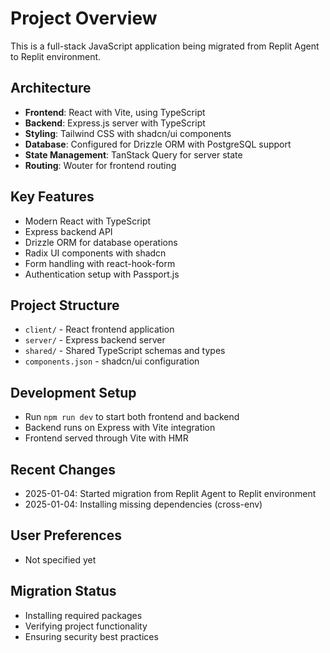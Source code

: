 # Project Overview

This is a full-stack JavaScript application being migrated from Replit Agent to Replit environment.

## Architecture
- **Frontend**: React with Vite, using TypeScript
- **Backend**: Express.js server with TypeScript
- **Styling**: Tailwind CSS with shadcn/ui components
- **Database**: Configured for Drizzle ORM with PostgreSQL support
- **State Management**: TanStack Query for server state
- **Routing**: Wouter for frontend routing

## Key Features
- Modern React with TypeScript
- Express backend API
- Drizzle ORM for database operations
- Radix UI components with shadcn
- Form handling with react-hook-form
- Authentication setup with Passport.js

## Project Structure
- `client/` - React frontend application
- `server/` - Express backend server
- `shared/` - Shared TypeScript schemas and types
- `components.json` - shadcn/ui configuration

## Development Setup
- Run `npm run dev` to start both frontend and backend
- Backend runs on Express with Vite integration
- Frontend served through Vite with HMR

## Recent Changes
- 2025-01-04: Started migration from Replit Agent to Replit environment
- 2025-01-04: Installing missing dependencies (cross-env)

## User Preferences
- Not specified yet

## Migration Status
- Installing required packages
- Verifying project functionality
- Ensuring security best practices